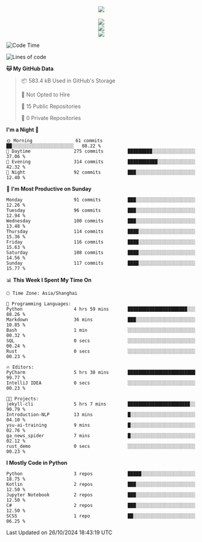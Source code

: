 <div align="center">
  <img src="https://readme-typing-svg.demolab.com?font=Zhi+Mang+Xing&size=40&pause=1000&color=000000&center=true&vCenter=true&lines=Baymax%E5%B0%8F%E6%8C%AF;Hello%20World"/><br/>
  <br/>
  <img src="https://skillicons.dev/icons?i=java,kotlin,python,c,cpp,html,css,javascript" /><br/>
  <img src="https://skillicons.dev/icons?i=spring,vue,pytorch,maven,gradle,mysql,sqlite,linux" /><br/>
  <img src="https://skillicons.dev/icons?i=idea,pycharm,webstorm,androidstudio,vscode,git,vim,md" /><br/>
</div>

<!--START_SECTION:waka-->
![Code Time](http://img.shields.io/badge/Code%20Time-379%20hrs%208%20mins-blue)

![Lines of code](https://img.shields.io/badge/From%20Hello%20World%20I%27ve%20Written-5.3%20million%20lines%20of%20code-blue)

**🐱 My GitHub Data** 

> 📦 583.4 kB Used in GitHub's Storage 
 > 
> 🚫 Not Opted to Hire
 > 
> 📜 15 Public Repositories 
 > 
> 🔑 0 Private Repositories 
 > 
**I'm a Night 🦉** 

```text
🌞 Morning                61 commits          ██░░░░░░░░░░░░░░░░░░░░░░░   08.22 % 
🌆 Daytime                275 commits         █████████░░░░░░░░░░░░░░░░   37.06 % 
🌃 Evening                314 commits         ███████████░░░░░░░░░░░░░░   42.32 % 
🌙 Night                  92 commits          ███░░░░░░░░░░░░░░░░░░░░░░   12.40 % 
```
📅 **I'm Most Productive on Sunday** 

```text
Monday                   91 commits          ███░░░░░░░░░░░░░░░░░░░░░░   12.26 % 
Tuesday                  96 commits          ███░░░░░░░░░░░░░░░░░░░░░░   12.94 % 
Wednesday                100 commits         ███░░░░░░░░░░░░░░░░░░░░░░   13.48 % 
Thursday                 114 commits         ████░░░░░░░░░░░░░░░░░░░░░   15.36 % 
Friday                   116 commits         ████░░░░░░░░░░░░░░░░░░░░░   15.63 % 
Saturday                 108 commits         ████░░░░░░░░░░░░░░░░░░░░░   14.56 % 
Sunday                   117 commits         ████░░░░░░░░░░░░░░░░░░░░░   15.77 % 
```


📊 **This Week I Spent My Time On** 

```text
🕑︎ Time Zone: Asia/Shanghai

💬 Programming Languages: 
Python                   4 hrs 59 mins       ██████████████████████░░░   88.26 % 
Markdown                 36 mins             ███░░░░░░░░░░░░░░░░░░░░░░   10.85 % 
Bash                     1 min               ░░░░░░░░░░░░░░░░░░░░░░░░░   00.32 % 
SQL                      0 secs              ░░░░░░░░░░░░░░░░░░░░░░░░░   00.24 % 
Rust                     0 secs              ░░░░░░░░░░░░░░░░░░░░░░░░░   00.23 % 

🔥 Editors: 
PyCharm                  5 hrs 38 mins       █████████████████████████   99.77 % 
IntelliJ IDEA            0 secs              ░░░░░░░░░░░░░░░░░░░░░░░░░   00.23 % 

🐱‍💻 Projects: 
jekyll-cli               5 hrs 7 mins        ███████████████████████░░   90.79 % 
Introduction-NLP         13 mins             █░░░░░░░░░░░░░░░░░░░░░░░░   04.10 % 
ysu-ai-training          9 mins              █░░░░░░░░░░░░░░░░░░░░░░░░   02.76 % 
ga_news_spider           7 mins              █░░░░░░░░░░░░░░░░░░░░░░░░   02.12 % 
rust_demo                0 secs              ░░░░░░░░░░░░░░░░░░░░░░░░░   00.23 % 
```

**I Mostly Code in Python** 

```text
Python                   3 repos             █████░░░░░░░░░░░░░░░░░░░░   18.75 % 
Kotlin                   2 repos             ███░░░░░░░░░░░░░░░░░░░░░░   12.50 % 
Jupyter Notebook         2 repos             ███░░░░░░░░░░░░░░░░░░░░░░   12.50 % 
C#                       2 repos             ███░░░░░░░░░░░░░░░░░░░░░░   12.50 % 
SCSS                     1 repo              ██░░░░░░░░░░░░░░░░░░░░░░░   06.25 % 
```




 Last Updated on 26/10/2024 18:43:19 UTC
<!--END_SECTION:waka-->





